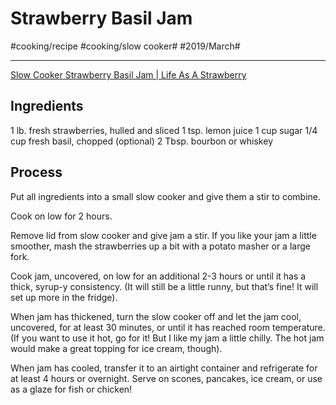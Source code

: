 # Strawberry Basil Jam
#cooking/recipe #cooking/slow cooker# #2019/March#
- - - -
[Slow Cooker Strawberry Basil Jam | Life As A Strawberry](http://www.lifeasastrawberry.com/slow-cooker-strawberry-basil-jam/)

## Ingredients
1 lb. fresh strawberries, hulled and sliced
1 tsp. lemon juice
1 cup sugar
1/4 cup fresh basil, chopped
(optional) 2 Tbsp. bourbon or whiskey

## Process
Put all ingredients into a small slow cooker and give them a stir to combine.

Cook on low for 2 hours.

Remove lid from slow cooker and give jam a stir. If you like your jam a little smoother, mash the strawberries up a bit with a potato masher or a large fork.

Cook jam, uncovered, on low for an additional 2-3 hours or until it has a thick, syrup-y consistency. (It will still be a little runny, but that’s fine! It will set up more in the fridge).

When jam has thickened, turn the slow cooker off and let the jam cool, uncovered, for at least 30 minutes, or until it has reached room temperature. (If you want to use it hot, go for it! But I like my jam a little chilly. The hot jam would make a great topping for ice cream, though).

When jam has cooled, transfer it to an airtight container and refrigerate for at least 4 hours or overnight. Serve on scones, pancakes, ice cream, or use as a glaze for fish or chicken!